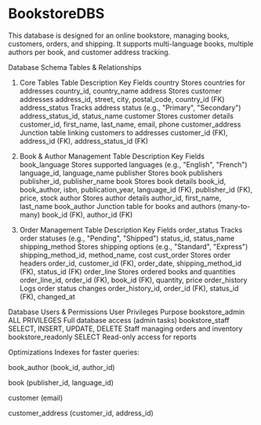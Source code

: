 # BookstoreDBS

This database is designed for an online bookstore, managing books, customers, orders, and shipping. It supports multi-language books, multiple authors per book, and customer address tracking.

Database Schema
Tables & Relationships
1. Core Tables
Table	                    Description	                                               Key Fields
country	               Stores countries for addresses	                              country_id, country_name
address	               Stores customer addresses	                                  address_id, street, city, postal_code, country_id (FK)
address_status	       Tracks address status (e.g., "Primary", "Secondary")	        address_status_id, status_name
customer	             Stores customer details	                                    customer_id, first_name, last_name, email, phone
customer_address	     Junction table linking customers to addresses	              customer_id (FK), address_id (FK), address_status_id (FK)

2. Book & Author Management
Table	                   Description	                                                        Key Fields
book_language	      Stores supported languages (e.g., "English", "French")	         language_id, language_name
publisher	          Stores book publishers	                                         publisher_id, publisher_name
book	              Stores book details	                                             book_id, book_author, isbn, publication_year, 
                                                                                     language_id (FK), publisher_id (FK), price, stock
author	            Stores author details	                                           author_id, first_name, last_name
book_author	        Junction table for books and authors (many-to-many)	             book_id (FK), author_id (FK)

3. Order Management
Table	                 Description	                                                     Key Fields
order_status	         Tracks order statuses (e.g., "Pending", "Shipped")	            status_id, status_name
shipping_method	       Stores shipping options (e.g., "Standard", "Express")	        shipping_method_id, method_name, cost
cust_order	           Stores order headers	                                          order_id, customer_id (FK), order_date, 
                                                                                      shipping_method_id (FK), status_id (FK)
order_line	           Stores ordered books and quantities	                          order_line_id, order_id (FK), book_id (FK), 
                                                                                      quantity, price
order_history	         Logs order status changes	                                    order_history_id, order_id (FK), status_id (FK), 
                                                                                      changed_at

Database Users & Permissions
User	                        Privileges	                                 Purpose
bookstore_admin	             ALL PRIVILEGES	                       Full database access (admin tasks)
bookstore_staff	             SELECT, INSERT, UPDATE, DELETE	       Staff managing orders and inventory
bookstore_readonly	         SELECT	                               Read-only access for reports

Optimizations
Indexes for faster queries:

book_author (book_id, author_id)

book (publisher_id, language_id)

customer (email)

customer_address (customer_id, address_id)

